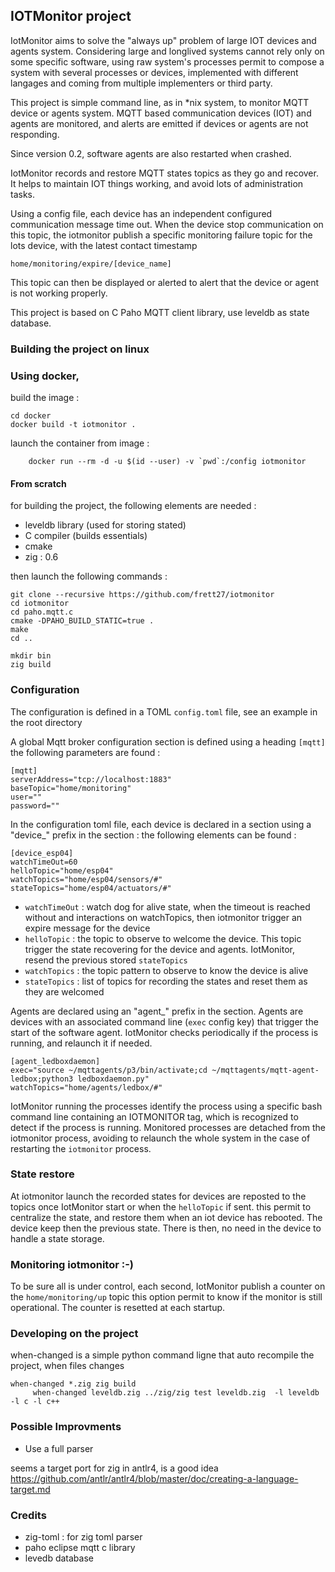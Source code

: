 
## IOTMonitor project

IotMonitor aims to solve the "always up" problem of large IOT devices and agents system. Considering large and longlived systems cannot rely only on some specific software, using raw system's processes permit to compose a system with several processes or devices, implemented with different langages and coming from multiple implementers or third party.

This project is simple command line, as in *nix system, to monitor MQTT device or agents system. MQTT based communication devices (IOT) and agents are monitored, and alerts are emitted if devices or agents are not responding. 

Since version 0.2, software agents are also restarted when crashed. 

IotMonitor records and restore MQTT states topics as they go and recover. It helps to maintain IOT things working, and avoid lots of administration tasks.

Using a config file, each device has an independent configured communication message time out. When the device stop communication on this topic, the iotmonitor publish a specific monitoring failure topic for the lots device, with the latest contact timestamp

	home/monitoring/expire/[device_name]

This topic can then be displayed or alerted to alert that the device or agent is not working properly.

This project is based on C Paho MQTT client library, use leveldb as state database.


### Building the project on linux


### Using docker, 

build the image :

	cd docker
	docker build -t iotmonitor .

launch the container from image :

        docker run --rm -d -u $(id --user) -v `pwd`:/config iotmonitor


#### From scratch

for building the project, the following elements are needed :

- leveldb library (used for storing stated)
- C compiler (builds essentials)
- cmake
- zig : 0.6

then launch the following commands :

	git clone --recursive https://github.com/frett27/iotmonitor
	cd iotmonitor
	cd paho.mqtt.c
	cmake -DPAHO_BUILD_STATIC=true .
	make
	cd ..

	mkdir bin
	zig build
	


### Configuration

The configuration is defined in a TOML `config.toml` file, see an example in the root directory

A global Mqtt broker configuration section is defined using a heading `[mqtt]` 
the following parameters are found :

	[mqtt]
	serverAddress="tcp://localhost:1883"
	baseTopic="home/monitoring"
	user=""
	password=""



In the configuration toml file, each device is declared in a section using a "device_" prefix
in the section : the following elements can be found :

	[device_esp04]
	watchTimeOut=60
	helloTopic="home/esp04"
	watchTopics="home/esp04/sensors/#"
	stateTopics="home/esp04/actuators/#"

- `watchTimeOut` : watch dog for alive state, when the timeout is reached without and interactions on watchTopics, then iotmonitor trigger an expire message for the device
- `helloTopic` : the topic to observe to welcome the device. This topic trigger the state recovering for the device and agents. IotMonitor, resend the previous stored `stateTopics`
- `watchTopics` : the topic pattern to observe to know the device is alive
- `stateTopics` : list of topics for recording the states and reset them as they are welcomed

Agents are declared using an "agent_" prefix in the section. Agents are devices with an associated command line (`exec` config key) that trigger the start of the software agent. IotMonitor checks periodically if the process is running, and relaunch it if needed.

	[agent_ledboxdaemon]
	exec="source ~/mqttagents/p3/bin/activate;cd ~/mqttagents/mqtt-agent-ledbox;python3 ledboxdaemon.py"
	watchTopics="home/agents/ledbox/#"

IotMonitor running the processes identify the process using a specific bash command line containing an IOTMONITOR tag, which is recognized to detect if the process is running. Monitored processes are detached from the iotmonitor process, avoiding to relaunch the whole system in the case of restarting the `iotmonitor` process.



### State restore

At iotmonitor launch the recorded states for devices are reposted to the topics once IotMonitor start or when the `helloTopic` if sent.
this permit to centralize the state, and restore them when an iot device has rebooted. The device keep then the previous state. There is then, no need in the device to handle a state storage.

### Monitoring iotmonitor :-)

To be sure all is under control, each second, IotMonitor publish a counter on the `home/monitoring/up` topic
this option permit to know if the monitor is still operational.
The counter is resetted at each startup.

### Developing on the project

when-changed is a simple python command ligne that auto recompile the project, when files changes

	when-changed *.zig zig build
		 when-changed leveldb.zig ../zig/zig test leveldb.zig  -l leveldb -l c -l c++

### Possible Improvments

- Use a full parser

seems a target port for zig in antlr4, is a good idea
https://github.com/antlr/antlr4/blob/master/doc/creating-a-language-target.md


### Credits

- zig-toml : for zig toml parser
- paho eclipse mqtt c library
- levedb database

